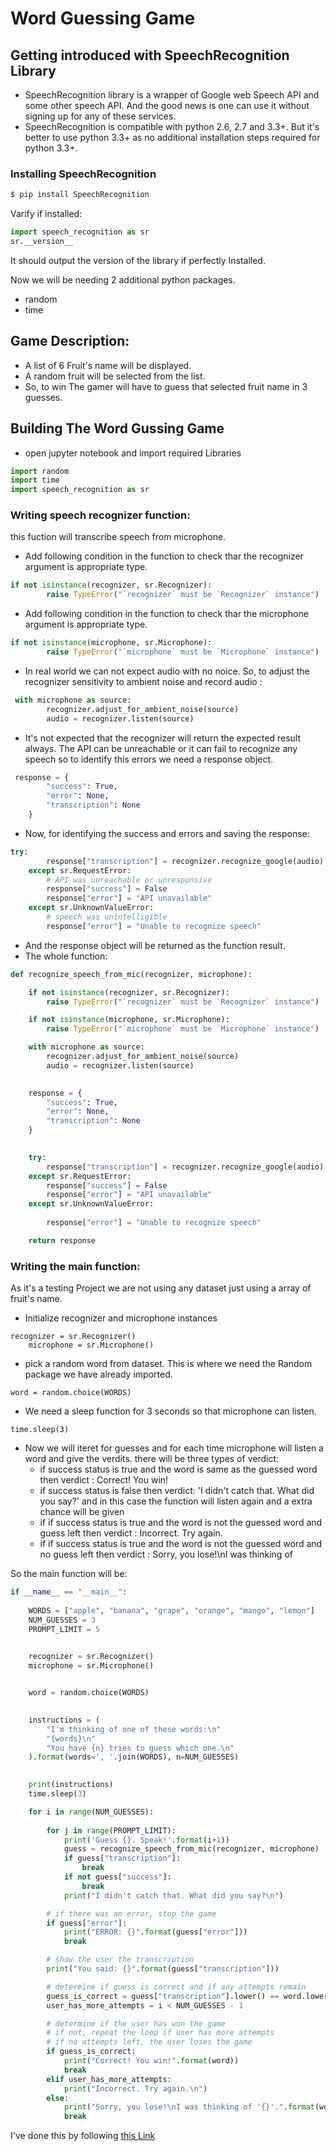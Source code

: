 # Word Guessing Game 
## Getting introduced with SpeechRecognition Library
- SpeechRecognition library is a wrapper of Google web Speech API and some other speech API. And the good news is one can use it without signing up for any of these services.
- SpeechRecognition is compatible with python 2.6, 2.7 and 3.3+. But it's better to use python 3.3+ as no additional installation steps required for python 3.3+.

### Installing SpeechRecognition 
```bash 
$ pip install SpeechRecognition
```
Varify if installed:
``` python
import speech_recognition as sr
sr.__version__
```
It should output the version of the library if perfectly Installed.

Now we will be needing 2 additional python packages.
- random
- time
## Game Description:
- A list of 6 Fruit's name will be displayed.
- A random fruit will be selected from the list.
- So, to win The gamer will have to guess that selected fruit name in 3 guesses.  
## Building The Word Gussing Game

- open jupyter notebook and import required Libraries
```Python
import random
import time
import speech_recognition as sr
```
### Writing speech recognizer function:
this fuction will transcribe speech from microphone.

- Add following condition in the function to check thar the recognizer argument is appropriate type.

```python
if not isinstance(recognizer, sr.Recognizer):
        raise TypeError("`recognizer` must be `Recognizer` instance")
```
- Add following condition in the function to check thar the microphone argument is appropriate type.

```Python
if not isinstance(microphone, sr.Microphone):
        raise TypeError("`microphone` must be `Microphone` instance")
```
- In real world we can not expect audio with no noice. So, to adjust the recognizer sensitivity to ambient noise and record audio :
```Python
 with microphone as source:
        recognizer.adjust_for_ambient_noise(source)
        audio = recognizer.listen(source)
```
- It's not expected that the recognizer will return the expected result always. The API can be unreachable or it can fail to recognize any speech so to identify this errors we need a response object.
```Python
 response = {
        "success": True,
        "error": None,
        "transcription": None
    }
```
- Now, for identifying the success and errors and saving the response:
```Python
try:
        response["transcription"] = recognizer.recognize_google(audio)
    except sr.RequestError:
        # API was unreachable or unresponsive
        response["success"] = False
        response["error"] = "API unavailable"
    except sr.UnknownValueError:
        # speech was unintelligible
        response["error"] = "Unable to recognize speech"
```
- And the response object will be returned as the function result.
- The whole function:
```Python
def recognize_speech_from_mic(recognizer, microphone):

    if not isinstance(recognizer, sr.Recognizer):
        raise TypeError("`recognizer` must be `Recognizer` instance")

    if not isinstance(microphone, sr.Microphone):
        raise TypeError("`microphone` must be `Microphone` instance")

    with microphone as source:
        recognizer.adjust_for_ambient_noise(source)
        audio = recognizer.listen(source)

    
    response = {
        "success": True,
        "error": None,
        "transcription": None
    }

  
    try:
        response["transcription"] = recognizer.recognize_google(audio)
    except sr.RequestError:
        response["success"] = False
        response["error"] = "API unavailable"
    except sr.UnknownValueError:
        
        response["error"] = "Unable to recognize speech"

    return response
```

### Writing the main function:
As it's a testing Project we are not using any dataset just using a array of fruit's name.

- Initialize recognizer and microphone instances
```Pyhton
recognizer = sr.Recognizer()
    microphone = sr.Microphone()
```
- pick a random word from dataset. This is where we need the Random package we have already imported.
```
word = random.choice(WORDS)
```
- We need a sleep function for 3 seconds so that microphone can listen.
```
time.sleep(3)
```
- Now we will iteret for guesses and
  for each time microphone will listen a word and give the verdits.
  there will be three types of verdict:
  - if success status is true and the word is same as the guessed word then verdict : Correct! You win!
  - if success status is false then verdict:  'I didn't catch that. What did you say?' and in this case the function will listen again and a extra chance will be given
  - if if success status is true and the word is not the guessed word and guess left then verdict : Incorrect. Try again.
  - if if success status is true and the word is not the guessed word and no guess left then verdict : Sorry, you lose!\nI was thinking of

So the main function will be:

```Python
if __name__ == "__main__":
   
    WORDS = ["apple", "banana", "grape", "orange", "mango", "lemon"]
    NUM_GUESSES = 3
    PROMPT_LIMIT = 5

  
    recognizer = sr.Recognizer()
    microphone = sr.Microphone()


    word = random.choice(WORDS)

  
    instructions = (
        "I'm thinking of one of these words:\n"
        "{words}\n"
        "You have {n} tries to guess which one.\n"
    ).format(words=', '.join(WORDS), n=NUM_GUESSES)

   
    print(instructions)
    time.sleep(3)

    for i in range(NUM_GUESSES):
     
        for j in range(PROMPT_LIMIT):
            print('Guess {}. Speak!'.format(i+1))
            guess = recognize_speech_from_mic(recognizer, microphone)
            if guess["transcription"]:
                break
            if not guess["success"]:
                break
            print("I didn't catch that. What did you say?\n")

        # if there was an error, stop the game
        if guess["error"]:
            print("ERROR: {}".format(guess["error"]))
            break

        # show the user the transcription
        print("You said: {}".format(guess["transcription"]))

        # determine if guess is correct and if any attempts remain
        guess_is_correct = guess["transcription"].lower() == word.lower()
        user_has_more_attempts = i < NUM_GUESSES - 1

        # determine if the user has won the game
        # if not, repeat the loop if user has more attempts
        # if no attempts left, the user loses the game
        if guess_is_correct:
            print("Correct! You win!".format(word))
            break
        elif user_has_more_attempts:
            print("Incorrect. Try again.\n")
        else:
            print("Sorry, you lose!\nI was thinking of '{}'.".format(word))
            break
```

I've done this by following [this Link](https://realpython.com/python-speech-recognition/)